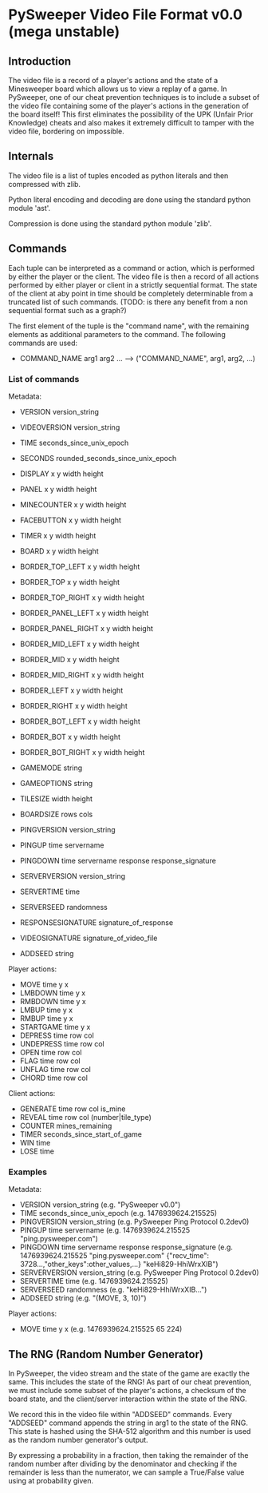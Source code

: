 PySweeper Video File Format v0.0 (mega unstable)
====

## Introduction

The video file is a record of a player's actions and the state of a Minesweeper board which allows us to view a replay of a game. In PySweeper, one of our cheat prevention techniques is to include a subset of the video file containing some of the player's actions in the generation of the board itself! This first eliminates the possibility of the UPK (Unfair Prior Knowledge) cheats and also makes it extremely difficult to tamper with the video file, bordering on impossible.

## Internals

The video file is a list of tuples encoded as python literals and then compressed with zlib.

Python literal encoding and decoding are done using the standard python module 'ast'.

Compression is done using the standard python module 'zlib'.

## Commands

Each tuple can be interpreted as a command or action, which is performed by either the player or the client. The video file is then a record of all actions performed by either player or client in a strictly sequential format. The state of the client at aby point in time should be completely determinable from a truncated list of such commands. (TODO: is there any benefit from a non sequential format such as a graph?)

The first element of the tuple is the "command name", with the remaining elements as additional parameters to the command. The following commands are used:

* COMMAND_NAME arg1 arg2 ... --> ("COMMAND_NAME", arg1, arg2, ...)

### List of commands

Metadata:

* VERSION      version_string
* VIDEOVERSION version_string
* TIME         seconds_since_unix_epoch
* SECONDS      rounded_seconds_since_unix_epoch

* DISPLAY            x y width height
* PANEL              x y width height
* MINECOUNTER        x y width height
* FACEBUTTON         x y width height
* TIMER              x y width height
* BOARD              x y width height

* BORDER_TOP_LEFT    x y width height
* BORDER_TOP         x y width height
* BORDER_TOP_RIGHT   x y width height
* BORDER_PANEL_LEFT  x y width height
* BORDER_PANEL_RIGHT x y width height
* BORDER_MID_LEFT    x y width height
* BORDER_MID         x y width height
* BORDER_MID_RIGHT   x y width height
* BORDER_LEFT        x y width height
* BORDER_RIGHT       x y width height
* BORDER_BOT_LEFT    x y width height
* BORDER_BOT         x y width height
* BORDER_BOT_RIGHT   x y width height


* GAMEMODE     string
* GAMEOPTIONS  string
* TILESIZE     width height
* BOARDSIZE    rows cols

* PINGVERSION  version_string
* PINGUP       time servername
* PINGDOWN     time servername response response_signature

* SERVERVERSION     version_string
* SERVERTIME        time
* SERVERSEED        randomness
* RESPONSESIGNATURE signature_of_response
* VIDEOSIGNATURE    signature_of_video_file

* ADDSEED string

Player actions:

* MOVE      time y x
* LMBDOWN   time y x
* RMBDOWN   time y x
* LMBUP     time y x
* RMBUP     time y x
* STARTGAME time y x
* DEPRESS   time row col
* UNDEPRESS time row col
* OPEN      time row col
* FLAG      time row col
* UNFLAG    time row col
* CHORD     time row col

Client actions:

* GENERATE time row col is_mine
* REVEAL   time row col (number|tile_type)
* COUNTER  mines_remaining
* TIMER    seconds_since_start_of_game
* WIN      time
* LOSE     time

### Examples

Metadata:

* VERSION version_string (e.g. "PySweeper v0.0")
* TIME seconds_since_unix_epoch (e.g. 1476939624.215525)
* PINGVERSION version_string (e.g. PySweeper Ping Protocol 0.2dev0)
* PINGUP time servername (e.g. 1476939624.215525 "ping.pysweeper.com")
* PINGDOWN time servername response response_signature (e.g. 1476939624.215525 "ping.pysweeper.com" {"recv_time": 3728...,"other_keys":other_values,...} "keHi829-HhiWrxXIB")
* SERVERVERSION version_string (e.g. PySweeper Ping Protocol 0.2dev0)
* SERVERTIME time (e.g. 1476939624.215525)
* SERVERSEED randomness (e.g. "keHi829-HhiWrxXIB...")
* ADDSEED string (e.g. "(MOVE, 3, 10)")

Player actions:

* MOVE time y x (e.g. 1476939624.215525 65 224)

## The RNG (Random Number Generator)

In PySweeper, the video stream and the state of the game are exactly the same. This includes the state of the RNG! As part of our cheat prevention, we must include some subset of the player's actions, a checksum of the board state, and the client/server interaction within the state of the RNG.

We record this in the video file within "ADDSEED" commands. Every "ADDSEED" command appends the string in arg1 to the state of the RNG. This state is hashed using the SHA-512 algorithm and this number is used as the random number generator's output.

By expressing a probability in a fraction, then taking the remainder of the random number after dividing by the denominator and checking if the remainder is less than the numerator, we can sample a True/False value using at probability given.

